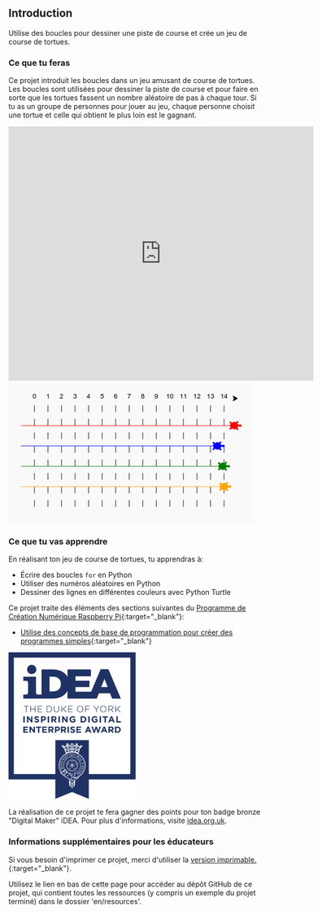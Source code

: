 ## Introduction

Utilise des boucles pour dessiner une piste de course et crée un jeu de course de tortues.

### Ce que tu feras

Ce projet introduit les boucles dans un jeu amusant de course de tortues. Les boucles sont utilisées pour dessiner la piste de course et pour faire en sorte que les tortues fassent un nombre aléatoire de pas à chaque tour. Si tu as un groupe de personnes pour jouer au jeu, chaque personne choisit une tortue et celle qui obtient le plus loin est le gagnant.

<div class="trinket">
  <iframe src="https://trinket.io/embed/python/9339862606?outputOnly=true&start=result" width="600" height="500" frameborder="0" marginwidth="0" marginheight="0" allowfullscreen>
  </iframe>
  <img src="images/race-finished.png">
</div>

### Ce que tu vas apprendre

En réalisant ton jeu de course de tortues, tu apprendras à:

+ Écrire des boucles `for` en Python
+ Utiliser des numéros aléatoires en Python
+ Dessiner des lignes en différentes couleurs avec Python Turtle

Ce projet traite des éléments des sections suivantes du [Programme de Création Numérique Raspberry Pi](http://rpf.io/curriculum){:target="_blank"}:

+ [Utilise des concepts de base de programmation pour créer des programmes simples](https://www.raspberrypi.org/curriculum/programming/creator/){:target="_blank"}

![iDEA](images/idea.png)

La réalisation de ce projet te fera gagner des points pour ton badge bronze "Digital Maker" iDEA. Pour plus d'informations, visite [idea.org.uk](https://idea.org.uk).

### Informations supplémentaires pour les éducateurs

Si vous besoin d'imprimer ce projet, merci d'utiliser la [version imprimable.](https://projects.raspberrypi.org/fr-FR/projects/turtle-race/print){:target="_blank"}.

Utilisez le lien en bas de cette page pour accéder au dépôt GitHub de ce projet, qui contient toutes les ressources (y compris un exemple du projet terminé) dans le dossier 'en/resources'.